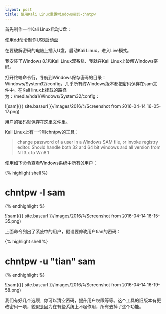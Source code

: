 ```yaml
---
layout: post
title: 使用Kali Linux重置Windows密码-chntpw
---
```


首先制作一个Kali Linux启动U盘：

[使用dd命令制作USB启动盘](http://blog.topspeedsnail.com/archives/4042)

在要破解密码的电脑上插入U盘，启动Kali Linux，进入Live模式。

我安装了Windows 8.1和Kali Linux双系统，我就在Kali Linux上破解Windows密码。

打开终端命令行，导航到Windows保存密码的目录：Windows/System32/config，几乎所有的Windows版本都把密码保存在sam文件中。在Kali linux上挂载的路径为：/media/hda1/Windows/System32/config：

![sam]({{ site.baseurl }}/images/2016/4/Screenshot from 2016-04-14 16-05-17.png)

用户的密码就保存在这里文件里。

Kali Linux上有一个叫chntpw的工具：

> change password of a user in a Windows SAM file, or invoke registry editor. Should handle both 32 and 64 bit windows and all version from NT3.x to Win8.1

使用如下命令查看Windows系统中所有的用户：

{% highlight shell %}
# chntpw -l sam
{% endhighlight %}

![sam]({{ site.baseurl }}/images/2016/4/Screenshot from 2016-04-14 16-15-35.png)

上面命令列出了系统中的用户，假设要修改用户tian的密码：

{% highlight shell %}
# chntpw -u "tian" sam
{% endhighlight %}

![sam]({{ site.baseurl }}/images/2016/4/Screenshot from 2016-04-14 16-19-58.png)

我们有好几个选项，你可以清空密码，提升用户权限等等。这个工具的旧版本有更改密码一项，貌似是因为在有些系统上不起作用，所有去掉了这个功能。